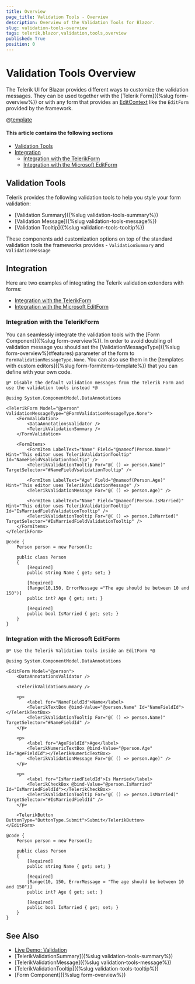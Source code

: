 ```yaml
---
title: Overview
page_title: Validation Tools - Overview
description: Overview of the Validation Tools for Blazor.
slug: validation-tools-overview
tags: telerik,blazor,validation,tools,overview
published: True
position: 0
---
```


# Validation Tools Overview

The Telerik UI for Blazor provides different ways to customize the validation messages. They can be used together with the [Telerik Form]({%slug form-overview%}) or with any form that provides an <a href="https://docs.microsoft.com/en-us/dotnet/api/microsoft.aspnetcore.components.forms.editcontext?view=aspnetcore-5.0" target="_blank">EditContext</a> like the `EditForm` provided by the framework. 

@[template](/_contentTemplates/common/form-validation.md#note-validation)

#### This article contains the following sections

* [Validation Tools](#validation-tools)
* [Integration](#integration)
	* [Integration with the TelerikForm](#integration-with-the-telerikform)
	* [Integration with the Microsoft EditForm](#integration-with-the-microsoft-editform)


## Validation Tools

Telerik provides the following validation tools to help you style your form validation:

* [Validation Summary]({%slug validation-tools-summary%})
* [Validation Message]({%slug validation-tools-message%})
* [Validation Tooltip]({%slug validation-tools-tooltip%})

These components add customization options on top of the standard validation tools the frameworks provides - `ValidationSummary` and `ValidationMessage`

## Integration

Here are two examples of integrating the Telerik validation extenders with forms:

* [Integration with the TelerikForm](#integration-with-the-telerikform)
* [Integration with the Microsoft EditForm](#integration-with-the-microsoft-editform)

### Integration with the TelerikForm

You can seamlessly integrate the validation tools with the [Form Component]({%slug form-overview%}). In order to avoid doubling of validation message you should set the [ValidationMessageType]({%slug form-overview%}#features) parameter of the form to `FormValidationMessageType.None`. You can also use them in the [templates with custom editors]({%slug form-formitems-template%}) that you can define with your own code.

````CSHTML
@* Disable the default validation messages from the Telerik Form and use the validation tools instead *@

@using System.ComponentModel.DataAnnotations

<TelerikForm Model="@person" ValidationMessageType="@FormValidationMessageType.None">
    <FormValidation>
        <DataAnnotationsValidator />
        <TelerikValidationSummary />
    </FormValidation>

    <FormItems>
        <FormItem LabelText="Name" Field="@nameof(Person.Name)" Hint="This editor uses TelerikValidationTooltip" Id="NameFieldVsalidationTooltip" />
        <TelerikValidationTooltip For="@( () => person.Name)" TargetSelector="#NameFieldVsalidationTooltip" />

        <FormItem LabelText="Age" Field="@nameof(Person.Age)" Hint="This editor uses TelerikValidationMessage" />
        <TelerikValidationMessage For="@( () => person.Age)" />

        <FormItem LabelText="Name" Field="@nameof(Person.IsMarried)" Hint="This editor uses TelerikValidationTooltip" Id="IsMarriedFieldValidationTooltip" />
        <TelerikValidationTooltip For="@( () => person.IsMarried)" TargetSelector="#IsMarriedFieldValidationTooltip" />
    </FormItems>
</TelerikForm>

@code {
    Person person = new Person();

    public class Person
    {
        [Required]
        public string Name { get; set; }

        [Required]
        [Range(10,150, ErrorMessage ="The age should be between 10 and 150")]
        public int? Age { get; set; }

        [Required]
        public bool IsMarried { get; set; }
    }
}
````

### Integration with the Microsoft EditForm

````CSHTML
@* Use the Telerik Validation tools inside an EditForm *@

@using System.ComponentModel.DataAnnotations

<EditForm Model="@person">
    <DataAnnotationsValidator />

    <TelerikValidationSummary />

    <p>
        <label for="NameFieldId">Name</label>
        <TelerikTextBox @bind-Value="@person.Name" Id="NameFieldId"></TelerikTextBox>
        <TelerikValidationTooltip For="@( () => person.Name)" TargetSelector="#NameFieldId" />
    </p>

    <p>
        <label for="AgeFieldId">Age</label>
        <TelerikNumericTextBox @bind-Value="@person.Age" Id="AgeFieldId"></TelerikNumericTextBox>
        <TelerikValidationMessage For="@( () => person.Age)" />
    </p>

    <p>
        <label for="IsMarriedFieldId">Is Married</label>
        <TelerikCheckBox @bind-Value="@person.IsMarried" Id="IsMarriedFieldId"></TelerikCheckBox>
        <TelerikValidationTooltip For="@( () => person.IsMarried)" TargetSelector="#IsMarriedFieldId" />
    </p>

    <TelerikButton ButtonType="ButtonType.Submit">Submit</TelerikButton>
</EditForm>

@code {
    Person person = new Person();

    public class Person
    {
        [Required]
        public string Name { get; set; }

        [Required]
        [Range(10, 150, ErrorMessage = "The age should be between 10 and 150")]
        public int? Age { get; set; }

        [Required]
        public bool IsMarried { get; set; }
    }
}
````

## See Also

* [Live Demo: Validation](https://demos.telerik.com/blazor-ui/validation/overview)
* [TelerikValidationSummary]({%slug validation-tools-summary%})
* [TelerikValidationMessage]({%slug validation-tools-message%})
* [TelerikValidationTooltip]({%slug validation-tools-tooltip%})
* [Form Component]({%slug form-overview%})

